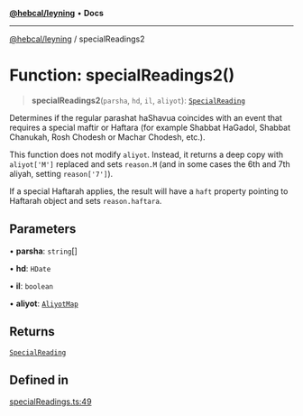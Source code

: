 [**@hebcal/leyning**](../README.md) • **Docs**

***

[@hebcal/leyning](../globals.md) / specialReadings2

# Function: specialReadings2()

> **specialReadings2**(`parsha`, `hd`, `il`, `aliyot`): [`SpecialReading`](../type-aliases/SpecialReading.md)

Determines if the regular parashat haShavua coincides with an event that requires
a special maftir or Haftara (for example Shabbat HaGadol, Shabbat Chanukah, Rosh
Chodesh or Machar Chodesh, etc.).

This function does not modify `aliyot`. Instead, it returns a deep copy
with `aliyot['M']` replaced and sets `reason.M`
(and in some cases the 6th and 7th aliyah, setting `reason['7']`).

If a special Haftarah applies, the result will have a `haft` property
pointing to Haftarah object and sets `reason.haftara`.

## Parameters

• **parsha**: `string`[]

• **hd**: `HDate`

• **il**: `boolean`

• **aliyot**: [`AliyotMap`](../type-aliases/AliyotMap.md)

## Returns

[`SpecialReading`](../type-aliases/SpecialReading.md)

## Defined in

[specialReadings.ts:49](https://github.com/hebcal/hebcal-leyning/blob/686daf91ca80e1487976aba775587a09727384c4/src/specialReadings.ts#L49)
